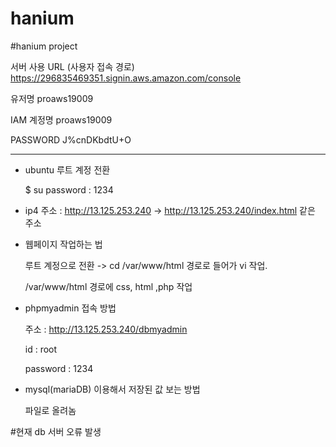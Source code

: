 # hanium 
#hanium project

서버 사용
URL (사용자 접속 경로) 
https://296835469351.signin.aws.amazon.com/console

유저명
proaws19009

IAM 계정명
proaws19009

PASSWORD
J%cnDKbdtU+O
*************************

- ubuntu 루트 계정 전환

  $ su 
  password : 1234

- ip4 주소 : http://13.125.253.240 -> http://13.125.253.240/index.html  같은 주소

- 웹페이지 작업하는 법

  루트 계정으로 전환 -> cd /var/www/html  경로로 들어가 vi 작업. 

  /var/www/html 경로에 css, html ,php 작업

- phpmyadmin 접속 방법

  주소 : http://13.125.253.240/dbmyadmin

  id : root 

  password : 1234

- mysql(mariaDB) 이용해서 저장된 값 보는 방법 
  
  파일로 올려놈

#현재 db 서버 오류 발생
